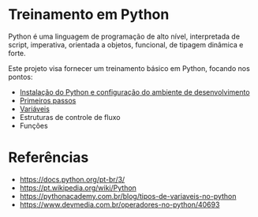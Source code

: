 # Treinamento em Python

Python é uma linguagem de programação de alto nível, interpretada de script, imperativa, orientada a objetos, funcional, de tipagem dinâmica e forte.

Este projeto visa fornecer um treinamento básico em Python, focando nos pontos:
- [Instalação do Python e configuração do ambiente de desenvolvimento](https://github.com/harielribeirof/treinamentoPython/blob/main/01%20-%20instalacao%20e%20configuracao/instalacao_config.md "Instalação do Python e configuração do ambiente de desenvolvimento")
- [Primeiros passos](https://github.com/harielribeirof/treinamentoPython/blob/main/02%20-%20primeiros%20passos%20e%20comentarios/primeiros_passos.md)
- [Variáveis](https://github.com/harielribeirof/treinamentoPython/blob/main/03%20-%20vari%C3%A1veis/variaveis.md)
- Estruturas de controle de fluxo
- Funções
# Referências
- https://docs.python.org/pt-br/3/
- https://pt.wikipedia.org/wiki/Python
- https://pythonacademy.com.br/blog/tipos-de-variaveis-no-python
- https://www.devmedia.com.br/operadores-no-python/40693


